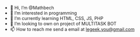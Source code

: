 - 👋 Hi, I’m @Mathbech
- 👀 I’m interested in programming
- 🌱 I’m currently learning HTML, CSS, JS, PHP
- 💞️ I’m looking to own on project of MULTITASK BOT
- 📫 How to reach me send a email at legeek.you@gmail.com

<!---
Mathbech/Mathbech is a ✨ special ✨ repository because its `README.md` (this file) appears on your GitHub profile.
You can click the Preview link to take a look at your changes.
--->
